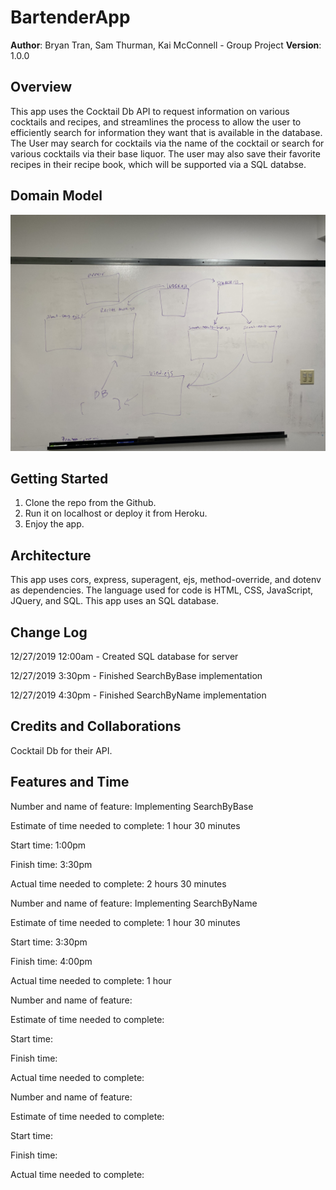 # BartenderApp

**Author**: Bryan Tran, Sam Thurman, Kai McConnell - Group Project
**Version**: 1.0.0 

## Overview
This app uses the Cocktail Db API to request information on various cocktails and recipes, and streamlines the process to allow the user to efficiently search for information they want that is available in the database. The User may search for cocktails via the name of the cocktail or search for various cocktails via their base liquor. The user may also save their favorite recipes in their recipe book, which will be supported via a SQL databse. 

## Domain Model
![domain model](document-images/domain-model.jpg)

## Getting Started
1. Clone the repo from the Github.
2. Run it on localhost or deploy it from Heroku.
3. Enjoy the app.

## Architecture
This app uses cors, express, superagent, ejs, method-override, and dotenv as dependencies. The language used for code is HTML, CSS, JavaScript, JQuery, and SQL. This app uses an SQL database. 

## Change Log

12/27/2019 12:00am - Created SQL database for server

12/27/2019 3:30pm - Finished SearchByBase implementation

12/27/2019 4:30pm - Finished SearchByName implementation

## Credits and Collaborations
Cocktail Db for their API.

## Features and Time

Number and name of feature: Implementing SearchByBase

Estimate of time needed to complete: 1 hour 30 minutes

Start time: 1:00pm

Finish time: 3:30pm

Actual time needed to complete: 2 hours 30 minutes


Number and name of feature: Implementing SearchByName

Estimate of time needed to complete: 1 hour 30 minutes

Start time: 3:30pm

Finish time: 4:00pm

Actual time needed to complete: 1 hour


Number and name of feature: 

Estimate of time needed to complete: 

Start time: 

Finish time: 

Actual time needed to complete: 


Number and name of feature: 

Estimate of time needed to complete: 

Start time: 

Finish time: 

Actual time needed to complete: 

